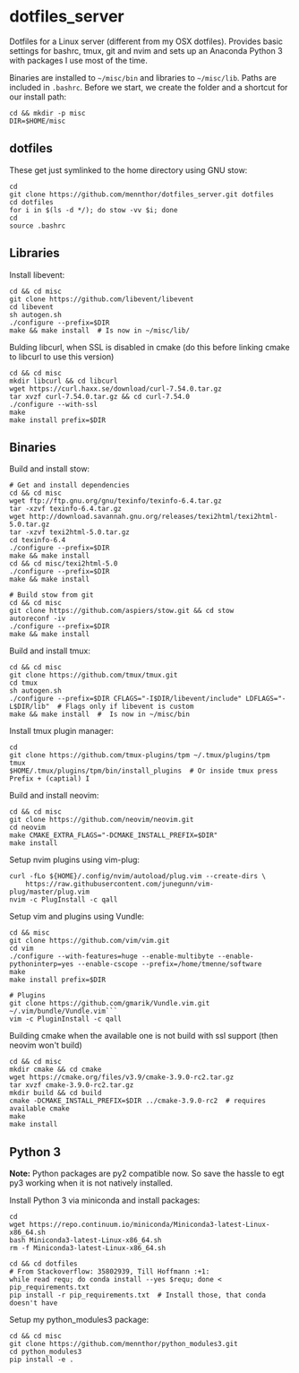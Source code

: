 # dotfiles_server

Dotfiles for a Linux server (different from my OSX dotfiles).
Provides basic settings for bashrc, tmux, git and nvim and sets up an Anaconda Python 3 with packages I use most of the time.

Binaries are installed to `~/misc/bin` and libraries to `~/misc/lib`.
Paths are included in `.bashrc`.
Before we start, we create the folder and a shortcut for our install path:

```
cd && mkdir -p misc
DIR=$HOME/misc
```

## dotfiles

These get just symlinked to the home directory using GNU stow:

```
cd
git clone https://github.com/mennthor/dotfiles_server.git dotfiles
cd dotfiles
for i in $(ls -d */); do stow -vv $i; done
cd
source .bashrc
```

## Libraries

Install libevent:

```
cd && cd misc
git clone https://github.com/libevent/libevent
cd libevent
sh autogen.sh
./configure --prefix=$DIR
make && make install  # Is now in ~/misc/lib/
```

Bulding libcurl, when SSL is disabled in cmake (do this before linking cmake to libcurl to use this version)

```
cd && cd misc
mkdir libcurl && cd libcurl
wget https://curl.haxx.se/download/curl-7.54.0.tar.gz
tar xvzf curl-7.54.0.tar.gz && cd curl-7.54.0
./configure --with-ssl
make
make install prefix=$DIR
```

## Binaries

Build and install stow:

```
# Get and install dependencies
cd && cd misc
wget ftp://ftp.gnu.org/gnu/texinfo/texinfo-6.4.tar.gz
tar -xzvf texinfo-6.4.tar.gz
wget http://download.savannah.gnu.org/releases/texi2html/texi2html-5.0.tar.gz
tar -xzvf texi2html-5.0.tar.gz
cd texinfo-6.4
./configure --prefix=$DIR
make && make install
cd && cd misc/texi2html-5.0
./configure --prefix=$DIR
make && make install

# Build stow from git
cd && cd misc
git clone https://github.com/aspiers/stow.git && cd stow
autoreconf -iv
./configure --prefix=$DIR
make && make install
```

Build and install tmux:

```
cd && cd misc
git clone https://github.com/tmux/tmux.git
cd tmux
sh autogen.sh
./configure --prefix=$DIR CFLAGS="-I$DIR/libevent/include" LDFLAGS="-L$DIR/lib"  # Flags only if libevent is custom
make && make install  #  Is now in ~/misc/bin
```

Install tmux plugin manager:

```
cd
git clone https://github.com/tmux-plugins/tpm ~/.tmux/plugins/tpm
tmux 
$HOME/.tmux/plugins/tpm/bin/install_plugins  # Or inside tmux press Prefix + (captial) I
```

Build and install neovim:

```
cd && cd misc
git clone https://github.com/neovim/neovim.git
cd neovim
make CMAKE_EXTRA_FLAGS="-DCMAKE_INSTALL_PREFIX=$DIR"
make install
```

Setup nvim plugins using vim-plug:

```
curl -fLo ${HOME}/.config/nvim/autoload/plug.vim --create-dirs \
    https://raw.githubusercontent.com/junegunn/vim-plug/master/plug.vim
nvim -c PlugInstall -c qall
```

Setup vim and plugins using Vundle:

```
cd && misc
git clone https://github.com/vim/vim.git
cd vim
./configure --with-features=huge --enable-multibyte --enable-pythoninterp=yes --enable-cscope --prefix=/home/tmenne/software
make
make install prefix=$DIR

# Plugins
git clone https://github.com/gmarik/Vundle.vim.git ~/.vim/bundle/Vundle.vim```
vim -c PluginInstall -c qall
```

Building cmake when the available one is not build with ssl support (then neovim won't build)

```
cd && cd misc
mkdir cmake && cd cmake
wget https://cmake.org/files/v3.9/cmake-3.9.0-rc2.tar.gz
tar xvzf cmake-3.9.0-rc2.tar.gz
mkdir build && cd build
cmake -DCMAKE_INSTALL_PREFIX=$DIR ../cmake-3.9.0-rc2  # requires available cmake
make
make install
```

## Python 3

**Note:** Python packages are py2 compatible now.
So save the hassle to egt py3 working when it is not natively installed.

Install Python 3 via miniconda and install packages:

```
cd
wget https://repo.continuum.io/miniconda/Miniconda3-latest-Linux-x86_64.sh
bash Miniconda3-latest-Linux-x86_64.sh
rm -f Miniconda3-latest-Linux-x86_64.sh

cd && cd dotfiles
# From Stackoverflow: 35802939, Till Hoffmann :+1:
while read requ; do conda install --yes $requ; done < pip_requirements.txt
pip install -r pip_requirements.txt  # Install those, that conda doesn't have
```

Setup my python_modules3 package:

```
cd && cd misc
git clone https://github.com/mennthor/python_modules3.git
cd python_modules3
pip install -e .
```
